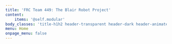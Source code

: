 ```yaml
---
title: 'FRC Team 449: The Blair Robot Project'
content:
    items: '@self.modular'
body_classes: 'title-h1h2 header-transparent header-dark header-animated'
menu: Home
onpage_menu: false
---
```


